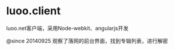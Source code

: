 luoo.client
===========

luoo.net客户端，采用Node-webkit、angularjs开发



@since 20140925
观察了落网的前台界面，找到专辑列表，进行解密

